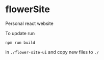 # flowerSite
Personal react website

To update run 

```npm run build```

in `./flower-site-ui` and copy new files to `./`